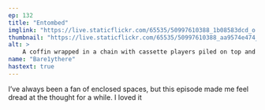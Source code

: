 ```yaml
---
ep: 132
title: "Entombed"
imglink: "https://live.staticflickr.com/65535/50997610388_1b08583dcd_o.jpg"
thumbnail: "https://live.staticflickr.com/65535/50997610388_aa9574e474_q.jpg"
alt: >
    A coffin wrapped in a chain with cassette players piled on top and beside it. Under the earth, Jon and Daisy hold onto each other desperately.
name: "Bare1ythere"
hastext: true
---
```

I’ve always been a fan of enclosed spaces, but this episode made me feel dread at the thought for a while. I loved it